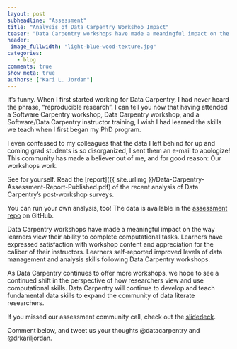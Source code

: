 ```yaml
---
layout: post
subheadline: "Assessment"
title: "Analysis of Data Carpentry Workshop Impact"
teaser: "Data Carpentry workshops have made a meaningful impact on the way learners view their ability to complete computational tasks."
header:
 image_fullwidth: "light-blue-wood-texture.jpg"
categories:
   - blog
comments: true
show_meta: true
authors: ["Kari L. Jordan"]
---
```

It’s funny. When I first started working for Data Carpentry, I had never heard the phrase, “reproducible research”. I can tell you now that having attended a Software Carpentry workshop, Data Carpentry workshop, and a Software/Data Carpentry instructor training, I wish I had learned the skills we teach when I first began my PhD program.


I even confessed to my colleagues that the data I left behind for up and coming grad students is so disorganized, I sent them an e-mail to apologize! This community has made a believer out of me, and for good reason: Our workshops work. 

See for yourself. Read the [report]({{ site.urlimg }}/Data-Carpentry-Assessment-Report-Published.pdf) of the recent analysis of Data Carpentry’s post-workshop surveys. 

You can run your own analysis, too! The data is available in the [assessment repo](https://github.com/carpentries/assessment) on GitHub.

Data Carpentry workshops have made a meaningful impact on the way learners view their ability to complete computational tasks. Learners have expressed satisfaction with workshop content and appreciation for the caliber of their instructors. Learners self-reported improved levels of data management and analysis skills following Data Carpentry workshops. 

As Data Carpentry continues to offer more workshops, we hope to see a continued shift in the perspective of how researchers view and use computational skills. Data Carpentry will continue to develop and teach fundamental data skills to expand the community of data literate researchers.

If you missed our assessment community call, check out the [slidedeck](https://magic.piktochart.com/output/17303250-data-carpentry-community-call-assessment). 

Comment below, and tweet us your thoughts @datacarpentry and @drkariljordan.
